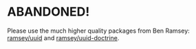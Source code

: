ABANDONED!
==========

Please use the much higher quality packages from Ben Ramsey: [ramsey/uuid](https://github.com/ramsey/uuid/) and [ramsey/uuid-doctrine](https://github.com/ramsey/uuid-doctrine).
